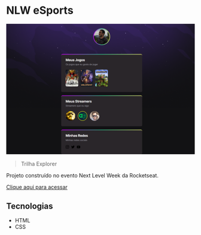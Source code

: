 # NLW eSports

![preview](./.github/preview.png)

>Trilha Explorer

Projeto construído no evento Next Level Week da Rocketseat.

[Clique aqui para acessar](https://gustavock.github.io/NLW-Explorer/)


## Tecnologias

- HTML
- CSS
